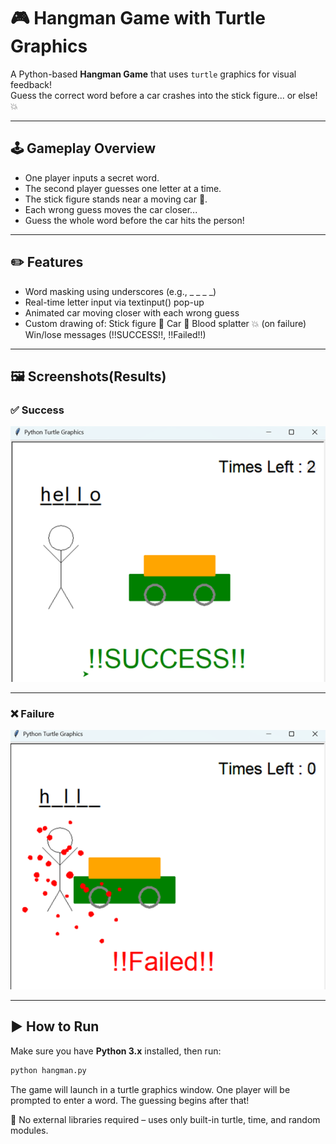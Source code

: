 # 🎮 Hangman Game with Turtle Graphics

A Python-based **Hangman Game** that uses `turtle` graphics for visual feedback!  
Guess the correct word before a car crashes into the stick figure... or else! 💥

---

## 🕹 Gameplay Overview

- One player inputs a secret word.
- The second player guesses one letter at a time.
- The stick figure stands near a moving car 🚗.
- Each wrong guess moves the car closer...
- Guess the whole word before the car hits the person!

---

## ✏️ Features
- Word masking using underscores (e.g., _ _ _ _)
- Real-time letter input via textinput() pop-up
- Animated car moving closer with each wrong guess
- Custom drawing of:
  Stick figure 🧍
  Car 🚗
  Blood splatter 💥 (on failure)
  Win/lose messages (!!SUCCESS!!, !!Failed!!)

---

## 🖼 Screenshots(Results)

### ✅ Success
![Success](result_success.png)

---

### ❌ Failure
![Failed](result_failed.png)

---

## ▶️ How to Run

Make sure you have **Python 3.x** installed, then run:

```bash
python hangman.py
```
The game will launch in a turtle graphics window. One player will be prompted to enter a word. The guessing begins after that!

🐢 No external libraries required – uses only built-in turtle, time, and random modules.

